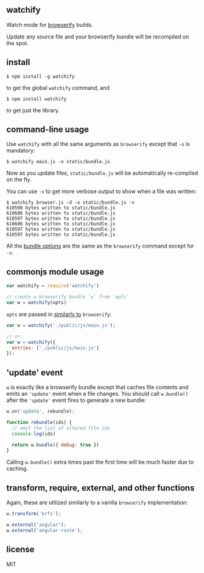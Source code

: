 ## watchify

Watch mode for [browserify](https://github.com/substack/node-browserify) builds.

Update any source file and your browserify bundle will be recompiled on the
spot.

## install

```
$ npm install -g watchify
```

to get the global `watchify` command, and

```
$ npm install watchify
```

to get just the library.

## command-line usage

Use `watchify` with all the same arguments as `browserify` except that
`-o` is mandatory:

```
$ watchify main.js -o static/bundle.js
```

Now as you update files, `static/bundle.js` will be automatically re-compiled on
the fly.

You can use `-v` to get more verbose output to show when a file was written:

```
$ watchify browser.js -d -o static/bundle.js -v
610598 bytes written to static/bundle.js
610606 bytes written to static/bundle.js
610597 bytes written to static/bundle.js
610606 bytes written to static/bundle.js
610597 bytes written to static/bundle.js
610597 bytes written to static/bundle.js
```

All the [bundle options](https://github.com/substack/node-browserify#usage) are the same as the `browserify` command except for `-v`.

## commonjs module usage

```js
var watchify = require('watchify')

// create a browserify bundle `w` from `opts`
var w = watchify(opts)
```

`opts` are passed in [similarly to](https://github.com/substack/node-browserify#var-b--browserifyfiles-or-opts) `browserify`:

```js
var w = watchify('./public/js/main.js');

// or:
var w = watchify({
  entries: ['./public/js/main.js']
});
```

## 'update' event

`w` is exactly like a browserify bundle except that caches file contents and
emits an `'update'` event when a file changes. You should call `w.bundle()`
after the `'update'` event fires to generate a new bundle:

```js
w.on('update', rebundle);

function rebundle(ids) {
  // emit the list of altered file ids
  console.log(ids)

  return w.bundle({ debug: true })
}
```

Calling `w.bundle()` extra times past the first time will be much faster due to caching.

## transform, require, external, and other functions

Again, these are utilized similarly to a vanilla `browserify` implementation:

```js
w.transform('brfs');

w.external('angular');
w.external('angular-route');
```

## license

MIT
